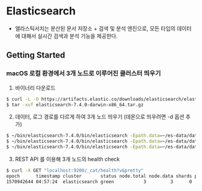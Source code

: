 # Elasticsearch 
* 엘라스틱서치는 분산된 문서 저장소 + 검색 및 분석 엔진으로, 모든 타입의 데이터에 대해서 실시간 검색과 분석 기능을 제공한다.

## Getting Started
### macOS 로컬 환경에서 3개 노드로 이루어진 클러스터 띄우기
1. 바이너리 다운로드
```bash
$ curl -L -O https://artifacts.elastic.co/downloads/elasticsearch/elasticsearch-7.4.0-darwin-x86_64.tar.gz
$ tar -xvf elasticsearch-7.4.0-darwin-x86_64.tar.gz
```

2. 데이터, 로그 경로를 다르게 하여 3개 노드 띄우기 (데몬으로 띄우려면 -d 옵션 추가)
```bash
$ ~/bin/elasticsearch-7.4.0/bin/elasticsearch -Epath.data=~/es-data/data/data1 -Epath.logs=~/es-data/logs/log1
$ ~/bin/elasticsearch-7.4.0/bin/elasticsearch -Epath.data=~/es-data/data/data2 -Epath.logs=~/es-data/logs/log2
$ ~/bin/elasticsearch-7.4.0/bin/elasticsearch -Epath.data=~/es-data/data/data3 -Epath.logs=~/es-data/logs/log3
```

3. REST API 를 이용해 3개 노드의 health check
```bash
$ curl -X GET "localhost:9200/_cat/health?v&pretty"
epoch      timestamp cluster       status node.total node.data shards pri relo init unassign pending_tasks max_task_wait_time active_shards_percent
1570942644 04:57:24  elasticsearch green           3         3      0   0    0    0        0             0                  -                100.0%
```